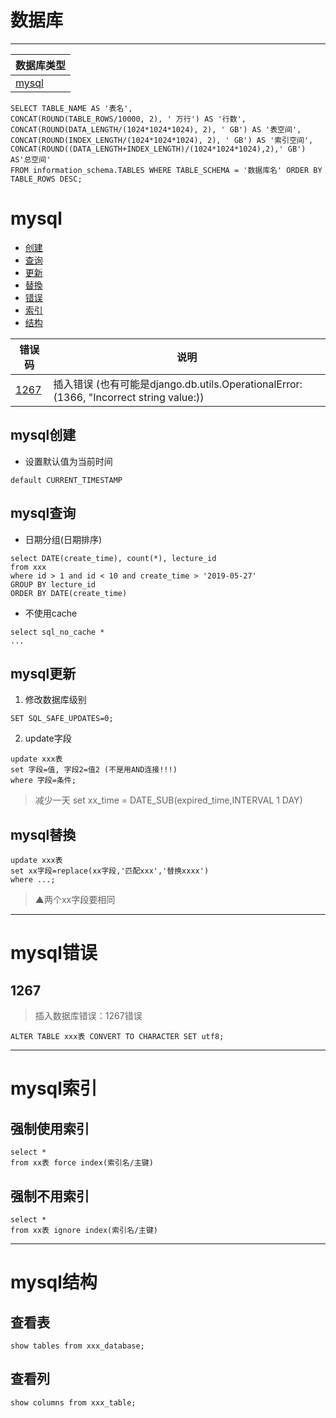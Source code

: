 # 数据库
---

数据库类型|
---|
[mysql](#mysql)|

```
SELECT TABLE_NAME AS '表名',
CONCAT(ROUND(TABLE_ROWS/10000, 2), ' 万行') AS '行数',
CONCAT(ROUND(DATA_LENGTH/(1024*1024*1024), 2), ' GB') AS '表空间',
CONCAT(ROUND(INDEX_LENGTH/(1024*1024*1024), 2), ' GB') AS '索引空间',
CONCAT(ROUND((DATA_LENGTH+INDEX_LENGTH)/(1024*1024*1024),2),' GB') AS'总空间'
FROM information_schema.TABLES WHERE TABLE_SCHEMA = '数据库名' ORDER BY TABLE_ROWS DESC;
```

# mysql
* [创建](#mysql创建)
* [查询](#mysql查询)
* [更新](#mysql更新)
* [替換](#mysql替換)
* [错误](#mysql错误)
* [索引](#mysql索引)
* [结构](#mysql结构)

错误码|说明
---|---
[1267](#1267)| 插入错误 (也有可能是django.db.utils.OperationalError: (1366, "Incorrect string value:))

## mysql创建
* 设置默认值为当前时间
```
default CURRENT_TIMESTAMP
```

## mysql查询
* 日期分组(日期排序)
```
select DATE(create_time), count(*), lecture_id
from xxx
where id > 1 and id < 10 and create_time > '2019-05-27'
GROUP BY lecture_id
ORDER BY DATE(create_time)
```
* 不使用cache
```
select sql_no_cache *
...
```

## mysql更新
1. 修改数据库级别
```
SET SQL_SAFE_UPDATES=0;
```
2. update字段
```
update xxx表
set 字段=值, 字段2=值2 (不是用AND连接!!!)
where 字段=条件;
```
> 减少一天 set xx_time = DATE_SUB(expired_time,INTERVAL 1 DAY)

## mysql替換
```
update xxx表
set xx字段=replace(xx字段,'匹配xxx','替换xxxx')
where ...;
```
> ▲两个xx字段要相同

---
# mysql错误
## 1267
> 插入数据库错误：1267错误
```
ALTER TABLE xxx表 CONVERT TO CHARACTER SET utf8;
```
---
# mysql索引
## 强制使用索引
```
select *
from xx表 force index(索引名/主键)
```
## 强制不用索引
```
select *
from xx表 ignore index(索引名/主键)
```
---
# mysql结构
## 查看表
```
show tables from xxx_database;
```
## 查看列
```
show columns from xxx_table;
```
